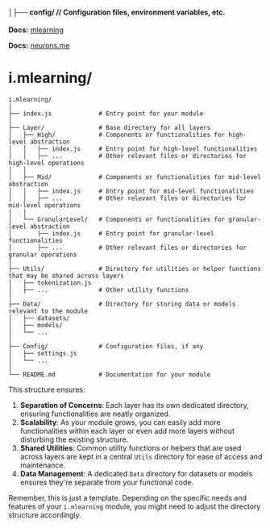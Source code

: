 #### │├── config/  // Configuration files, environment variables, etc.

**Docs:** [mlearning](https://www.mlearning.studio)

**Docs:** [neurons.me](https://www.neurons.me/)

# i.mlearning/

```text
i.mlearning/
│
├── index.js             # Entry point for your module
│
├── Layer/               # Base directory for all layers
│   ├── High/            # Components or functionalities for high-level abstraction
│   │   ├── index.js     # Entry point for high-level functionalities
│   │   ├── ...          # Other relevant files or directories for high-level operations
│   │
│   ├── Mid/             # Components or functionalities for mid-level abstraction
│   │   ├── index.js     # Entry point for mid-level functionalities
│   │   ├── ...          # Other relevant files or directories for mid-level operations
│   │
│   └── GranularLevel/   # Components or functionalities for granular-level abstraction
│       ├── index.js     # Entry point for granular-level functionalities
│       ├── ...          # Other relevant files or directories for granular operations
│
├── Utils/               # Directory for utilities or helper functions that may be shared across layers
│   ├── tokenization.js
│   ├── ...              # Other utility functions
│
├── Data/                # Directory for storing data or models relevant to the module
│   ├── datasets/
│   ├── models/
│   └── ...
│
├── Config/              # Configuration files, if any
│   ├── settings.js
│   └── ...
│
└── README.md            # Documentation for your module
```

This structure ensures:

1. **Separation of Concerns**: Each layer has its own dedicated directory, ensuring functionalities are neatly organized.
2. **Scalability**: As your module grows, you can easily add more functionalities within each layer or even add more layers without disturbing the existing structure.
3. **Shared Utilities**: Common utility functions or helpers that are used across layers are kept in a central `Utils` directory for ease of access and maintenance.
4. **Data Management**: A dedicated `Data` directory for datasets or models ensures they're separate from your functional code.

Remember, this is just a template. Depending on the specific needs and features of your `i.mlearning` module, you might need to adjust the directory structure accordingly.
